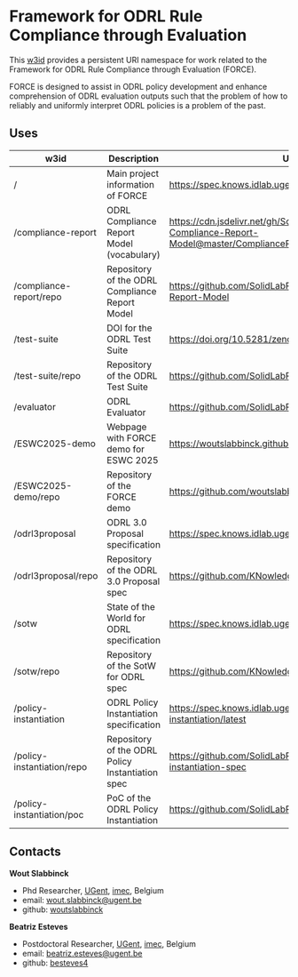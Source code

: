 # Framework for ODRL Rule Compliance through Evaluation

This [w3id](https://w3id.org/force) provides a persistent URI namespace for work related to the Framework for ODRL Rule Compliance through Evaluation (FORCE).

FORCE is designed to assist in ODRL policy development and enhance comprehension of ODRL evaluation outputs such that the problem of how to reliably and uniformly interpret ODRL policies is a problem of the past.

## Uses

| w3id                       | Description                                      | URL                                                                                                        |
| -------------------------- | ------------------------------------------------ | ---------------------------------------------------------------------------------------------------------- |
| /                          | Main project information of FORCE                | https://spec.knows.idlab.ugent.be/force/latest/                                                            |
| /compliance-report         | ODRL Compliance Report Model (vocabulary)        | https://cdn.jsdelivr.net/gh/SolidLabResearch/ODRL-Compliance-Report-Model@master/ComplianceReportModel.ttl |
| /compliance-report/repo    | Repository of the ODRL Compliance Report Model   | https://github.com/SolidLabResearch/ODRL-Compliance-Report-Model                                           |
| /test-suite                | DOI for the ODRL Test Suite                      | https://doi.org/10.5281/zenodo.14290517                                                                    |
| /test-suite/repo           | Repository of the ODRL Test Suite                | https://github.com/SolidLabResearch/ODRL-Test-Suite                                                        |
| /evaluator                 | ODRL Evaluator                                   | https://github.com/SolidLabResearch/ODRL-Evaluator                                                         |
| /ESWC2025-demo             | Webpage with FORCE demo for ESWC 2025            | https://woutslabbinck.github.io/ODRL-Evaluator-Demo/                                                       |
| /ESWC2025-demo/repo        | Repository of the FORCE demo                     | https://github.com/woutslabbinck/ODRL-Evaluator-Demo                                                       |
| /odrl3proposal             | ODRL 3.0 Proposal specification                  | https://spec.knows.idlab.ugent.be/odrl3proposal/latest                                                     |
| /odrl3proposal/repo        | Repository of the ODRL 3.0 Proposal spec         | https://github.com/KNowledgeOnWebScale/odrl3proposal                                                       |
| /sotw                      | State of the World for ODRL specification        | https://spec.knows.idlab.ugent.be/sotw/latest                                                              |
| /sotw/repo                 | Repository of the SotW for ODRL spec             | https://github.com/KNowledgeOnWebScale/sotw                                                                |
| /policy-instantiation      | ODRL Policy Instantiation specification          | https://spec.knows.idlab.ugent.be/policy-instantiation/latest                                              |
| /policy-instantiation/repo | Repository of the ODRL Policy Instantiation spec | https://github.com/SolidLabResearch/policy-instantiation-spec                                              |
| /policy-instantiation/poc  | PoC of the ODRL Policy Instantiation             | https://github.com/SolidLabResearch/ODRL-instantiation                                                     |

## Contacts

**Wout Slabbinck**
- Phd Researcher, [UGent](https://www.ugent.be/), [imec](https://www.imec-int.com/en), Belgium
- email: [wout.slabbinck@ugent.be](mailto:wout.slabbinck@ugent.be)
- github: [woutslabbinck](https://github.com/woutslabbinck/)

**Beatriz Esteves**
- Postdoctoral Researcher, [UGent](https://www.ugent.be/), [imec](https://www.imec-int.com/en), Belgium
- email: [beatriz.esteves@ugent.be](mailto:beatriz.esteves@ugent.be)
- github: [besteves4](https://github.com/besteves4)